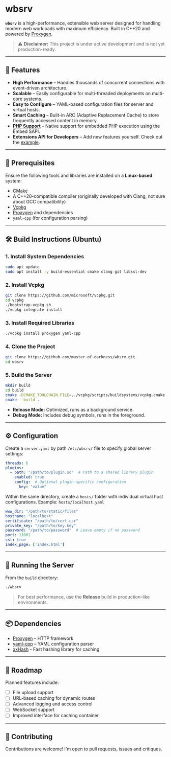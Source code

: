 # wbsrv

**`wbsrv`** is a high-performance, extensible web server designed for handling modern web workloads with maximum efficiency. Built in C++20 and powered by [Proxygen](https://github.com/facebook/proxygen).

> ⚠️ **Disclaimer:** This project is under active development and is not yet production-ready.

---

## 🚀 Features

- **High Performance** – Handles thousands of concurrent connections with event-driven architecture.
- **Scalable** – Easily configurable for multi-threaded deployments on multi-core systems.
- **Easy to Configure** – YAML-based configuration files for server and virtual hosts.
- **Smart Caching** – Built-in ARC (Adaptive Replacement Cache) to store frequently accessed content in memory.
- [**PHP Support**](https://github.com/master-of-darkness/wbsrv/tree/master/php_ext) – Native support for embedded PHP execution using the Embed SAPI.
- **Extensions API for Developers** – Add new features yourself. Check out the [example](https://github.com/master-of-darkness/wbsrv/blob/master/tests/plugin/ExamplePlugin.cpp).
---

## 🧰 Prerequisites

Ensure the following tools and libraries are installed on a **Linux-based** system:

- [CMake](https://cmake.org/)
- A C++20-compatible compiler (originally developed with Clang, not sure about GCC compatibility)
- [Vcpkg](https://github.com/microsoft/vcpkg)
- [Proxygen](https://github.com/facebook/proxygen) and dependencies
- `yaml-cpp` (for configuration parsing)

---

## 🛠 Build Instructions (Ubuntu)

### 1. Install System Dependencies

```bash
sudo apt update
sudo apt install -y build-essential cmake clang git libssl-dev
```

### 2. Install Vcpkg

```bash
git clone https://github.com/microsoft/vcpkg.git
cd vcpkg
./bootstrap-vcpkg.sh
./vcpkg integrate install
```

### 3. Install Required Libraries

```bash
./vcpkg install proxygen yaml-cpp
```

### 4. Clone the Project

```bash
git clone https://github.com/master-of-darkness/wbsrv.git
cd wbsrv
```

### 5. Build the Server

```bash
mkdir build
cd build
cmake -DCMAKE_TOOLCHAIN_FILE=../vcpkg/scripts/buildsystems/vcpkg.cmake ..
cmake --build .
```

- **Release Mode:** Optimized, runs as a background service.
- **Debug Mode:** Includes debug symbols, runs in the foreground.

---

## ⚙️ Configuration

Create a `server.yaml` by path `/etc/wbsrv/` file to specify global server settings:

```yaml
threads: 6
plugins:
  - path: "/path/to/plugin.so"  # Path to a shared library plugin
    enabled: true
    config:  # Optional plugin-specific configuration
      key: "value"
```

Within the same directory, create a `hosts/` folder with individual virtual host configurations. Example: `hosts/localhost.yaml`

```yaml
www_dir: "/path/to/static/files"
hostname: "localhost"
certificate: "/path/to/cert.csr"
private_key: "/path/to/key.key"
password: "/path/to/password"  # Leave empty if no password
port: 11001
ssl: true
index_page: ['index.html']
```

---

## 🧪 Running the Server

From the `build` directory:

```bash
./wbsrv
```

> For best performance, use the **Release** build in production-like environments.

---

## 📦 Dependencies

- [Proxygen](https://github.com/facebook/proxygen) – HTTP framework
- [yaml-cpp](https://github.com/jbeder/yaml-cpp) – YAML configuration parser
- [xxHash](https://github.com/Cyan4973/xxHash) - Fast hashing library for caching
---

## 🔭 Roadmap

Planned features include:

- [ ] File upload support
- [ ] URL-based caching for dynamic routes
- [ ] Advanced logging and access control
- [ ] WebSocket support
- [ ] Improved interface for caching container
---

## 📣 Contributing

Contributions are welcome! I'm open to pull requests, issues and critiques.
